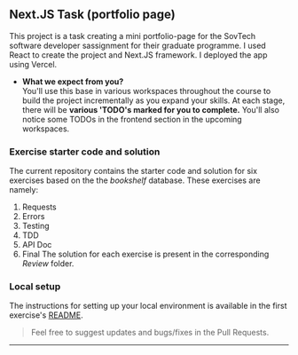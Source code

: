 ## Next.JS Task (portfolio page)

This project is a task creating a mini portfolio-page for the SovTech software developer sassignment for their graduate programme.
I used React to create the project and Next.JS framework. I deployed the app using Vercel. 

* **What we expect from you?**<br>
You'll use this base in various workspaces throughout the course to build the project incrementally as you expand your skills. At each stage, there will be **various 'TODO's marked for you to complete.** You'll also notice some TODOs in the frontend section in the upcoming workspaces. 


### Exercise starter code and solution
The current repository contains the starter code and solution for six exercises based on the the *bookshelf* database. These exercises are namely:
1. Requests
2. Errors
3. Testing
4. TDD
5. API Doc
6. Final
The solution for each exercise is present in the corresponding *Review* folder. 

### Local setup
The instructions for setting up your local environment is available in the first exercise's [README](https://github.com/udacity/nd0044-c2-API-Development-and-Documentation-exercises/blob/master/1_Requests_Starter/README.md). 


>Feel free to suggest updates and bugs/fixes in the Pull Requests. 
---
